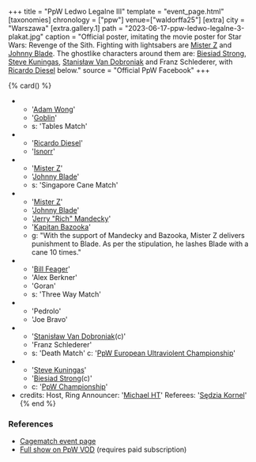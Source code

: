 +++
title = "PpW Ledwo Legalne III"
template = "event_page.html"
[taxonomies]
chronology = ["ppw"]
venue=["waldorffa25"]
[extra]
city = "Warszawa"
[extra.gallery.1]
path = "2023-06-17-ppw-ledwo-legalne-3-plakat.jpg"
caption = "Official poster, imitating the movie poster for Star Wars: Revenge of the Sith. Fighting with lightsabers are [Mister Z](@/w/mister-z.md) and [Johnny Blade](@/w/johnny-blade.md). The ghostlike characters around them are: [Biesiad Strong](@/w/biesiad.md), [Steve Kuningas](@/w/steve-kuningas.md), [Stanisław Van Dobroniak](@/w/stanislaw-van-dobroniak.md) and Franz Schlederer, with [Ricardo Diesel](@/w/ricardo-diesel.md) below."
source = "Official PpW Facebook"
+++

{% card() %}
- - '[Adam Wong](@/w/adam-wong.md)'
  - '[Goblin](@/w/goblin.md)'
  - s: 'Tables Match'
- - '[Ricardo Diesel](@/w/ricardo-diesel.md)'
  - '[Isnorr](@/w/isnorr.md)'
- - '[Mister Z](@/w/mister-z.md)'
  - '[Johnny Blade](@/w/johnny-blade.md)'
  - s: 'Singapore Cane Match'
- - '[Mister Z](@/w/mister-z.md)'
  - '[Johnny Blade](@/w/johnny-blade.md)'
  - '[Jerry "Rich" Mandecky](@/w/jerry-mandecky.md)'
  - '[Kapitan Bazooka](@/w/kapitan-bazooka.md)'
  - g: "With the support of Mandecky and Bazooka, Mister Z delivers punishment to Blade. As per the stipulation, he lashes Blade with a cane 10 times."
- - '[Bill Feager](@/w/feager.md)'
  - 'Alex Berkner'
  - 'Goran'
  - s: 'Three Way Match'
- - 'Pedrolo'
  - 'Joe Bravo'
- - '[Stanisław Van Dobroniak](@/w/stanislaw-van-dobroniak.md)(c)'
  - 'Franz Schlederer'
  - s: 'Death Match'
    c: '[PpW European Ultraviolent Championship](@/c/ppw-european-ultraviolent-championship.md)'
- - '[Steve Kuningas](@/w/steve-kuningas.md)'
  - '[Biesiad Strong](@/w/biesiad.md)(c)'
  - c: '[PpW Championship](@/c/ppw-championship.md)'
- credits:
    Host, Ring Announcer: '[Michael HT](@/w/michael-ht.md)'
    Referees: '[Sędzia Kornel](@/w/sedzia-kornel.md)'
{% end %}

### References
* [Cagematch event page](https://www.cagematch.net/?id=1&nr=382939)
* [Full show on PpW VOD](https://ppw-ewenementpl.vhx.tv/ppw-full-shows-dvd-version/season:2/videos/ledwo-legalne-3-23-full-show-definitive-edition) (requires paid subscription)
